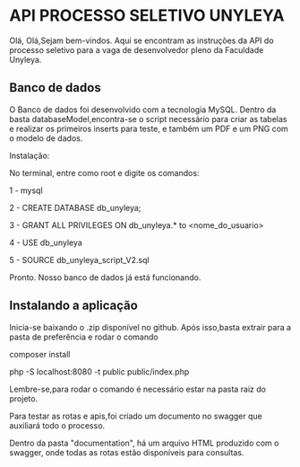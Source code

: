 # API PROCESSO SELETIVO UNYLEYA

Olá, Olá,Sejam bem-vindos. Aqui se encontram as instruções da API do processo seletivo para a vaga de desenvolvedor pleno da Faculdade Unyleya. 
 

## Banco de dados 

O Banco de dados foi desenvolvido com a tecnologia MySQL. Dentro da basta databaseModel,encontra-se o script
necessário para criar as tabelas e realizar os primeiros inserts para teste, e também um PDF e um PNG com o
modelo de dados.

Instalação:

No terminal, entre como root e digite os comandos:

1 - mysql

2 - CREATE DATABASE db_unyleya;

3 - GRANT ALL PRIVILEGES ON db_unyleya.* to <nome_do_usuario>

4 - USE db_unyleya

5 - SOURCE db_unyleya_script_V2.sql


Pronto. Nosso banco de dados já está funcionando.

## Instalando a aplicação 

Inicia-se baixando o .zip disponível no github. Após isso,basta extrair para a pasta de preferência e rodar o comando

 composer install


 php -S localhost:8080 -t public public/index.php
 
 
 
 Lembre-se,para rodar o comando é necessário estar na pasta raiz do projeto.
 
 
 
Para testar as rotas e apis,foi criado um documento no swagger que auxiliará todo o processo.
 
Dentro da pasta "documentation", há um arquivo HTML produzido com o swagger, onde todas as rotas estão disponíveis para consultas. 